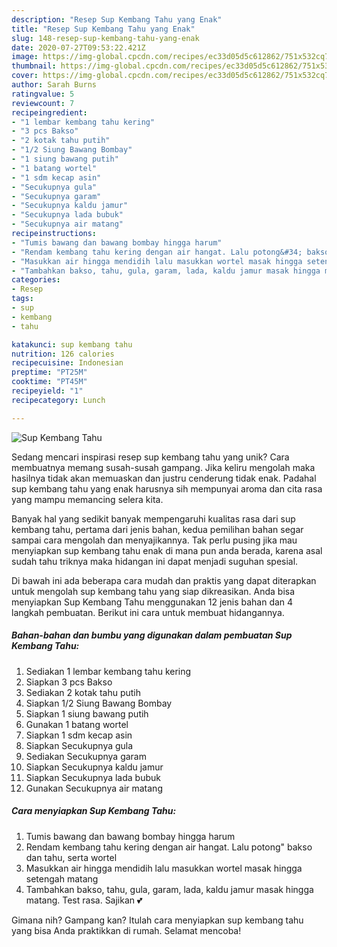 ```yaml
---
description: "Resep Sup Kembang Tahu yang Enak"
title: "Resep Sup Kembang Tahu yang Enak"
slug: 148-resep-sup-kembang-tahu-yang-enak
date: 2020-07-27T09:53:22.421Z
image: https://img-global.cpcdn.com/recipes/ec33d05d5c612862/751x532cq70/sup-kembang-tahu-foto-resep-utama.jpg
thumbnail: https://img-global.cpcdn.com/recipes/ec33d05d5c612862/751x532cq70/sup-kembang-tahu-foto-resep-utama.jpg
cover: https://img-global.cpcdn.com/recipes/ec33d05d5c612862/751x532cq70/sup-kembang-tahu-foto-resep-utama.jpg
author: Sarah Burns
ratingvalue: 5
reviewcount: 7
recipeingredient:
- "1 lembar kembang tahu kering"
- "3 pcs Bakso"
- "2 kotak tahu putih"
- "1/2 Siung Bawang Bombay"
- "1 siung bawang putih"
- "1 batang wortel"
- "1 sdm kecap asin"
- "Secukupnya gula"
- "Secukupnya garam"
- "Secukupnya kaldu jamur"
- "Secukupnya lada bubuk"
- "Secukupnya air matang"
recipeinstructions:
- "Tumis bawang dan bawang bombay hingga harum"
- "Rendam kembang tahu kering dengan air hangat. Lalu potong&#34; bakso dan tahu, serta wortel"
- "Masukkan air hingga mendidih lalu masukkan wortel masak hingga setengah matang"
- "Tambahkan bakso, tahu, gula, garam, lada, kaldu jamur masak hingga matang. Test rasa. Sajikan 💕"
categories:
- Resep
tags:
- sup
- kembang
- tahu

katakunci: sup kembang tahu 
nutrition: 126 calories
recipecuisine: Indonesian
preptime: "PT25M"
cooktime: "PT45M"
recipeyield: "1"
recipecategory: Lunch

---
```



![Sup Kembang Tahu](https://img-global.cpcdn.com/recipes/ec33d05d5c612862/751x532cq70/sup-kembang-tahu-foto-resep-utama.jpg)

Sedang mencari inspirasi resep sup kembang tahu yang unik? Cara membuatnya memang susah-susah gampang. Jika keliru mengolah maka hasilnya tidak akan memuaskan dan justru cenderung tidak enak. Padahal sup kembang tahu yang enak harusnya sih mempunyai aroma dan cita rasa yang mampu memancing selera kita.



Banyak hal yang sedikit banyak mempengaruhi kualitas rasa dari sup kembang tahu, pertama dari jenis bahan, kedua pemilihan bahan segar sampai cara mengolah dan menyajikannya. Tak perlu pusing jika mau menyiapkan sup kembang tahu enak di mana pun anda berada, karena asal sudah tahu triknya maka hidangan ini dapat menjadi suguhan spesial.


Di bawah ini ada beberapa cara mudah dan praktis yang dapat diterapkan untuk mengolah sup kembang tahu yang siap dikreasikan. Anda bisa menyiapkan Sup Kembang Tahu menggunakan 12 jenis bahan dan 4 langkah pembuatan. Berikut ini cara untuk membuat hidangannya.

<!--inarticleads1-->

##### Bahan-bahan dan bumbu yang digunakan dalam pembuatan Sup Kembang Tahu:

1. Sediakan 1 lembar kembang tahu kering
1. Siapkan 3 pcs Bakso
1. Sediakan 2 kotak tahu putih
1. Siapkan 1/2 Siung Bawang Bombay
1. Siapkan 1 siung bawang putih
1. Gunakan 1 batang wortel
1. Siapkan 1 sdm kecap asin
1. Siapkan Secukupnya gula
1. Sediakan Secukupnya garam
1. Siapkan Secukupnya kaldu jamur
1. Siapkan Secukupnya lada bubuk
1. Gunakan Secukupnya air matang




<!--inarticleads2-->

##### Cara menyiapkan Sup Kembang Tahu:

1. Tumis bawang dan bawang bombay hingga harum
1. Rendam kembang tahu kering dengan air hangat. Lalu potong&#34; bakso dan tahu, serta wortel
1. Masukkan air hingga mendidih lalu masukkan wortel masak hingga setengah matang
1. Tambahkan bakso, tahu, gula, garam, lada, kaldu jamur masak hingga matang. Test rasa. Sajikan 💕




Gimana nih? Gampang kan? Itulah cara menyiapkan sup kembang tahu yang bisa Anda praktikkan di rumah. Selamat mencoba!
